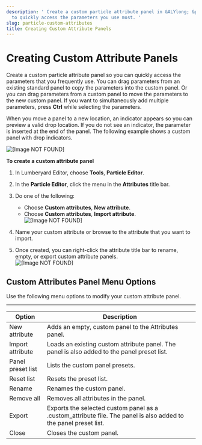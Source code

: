 ```yaml
---
description: ' Create a custom particle attribute panel in &ALYlong; &particle-editor;
  to quickly access the parameters you use most. '
slug: particle-custom-attributes
title: Creating Custom Attribute Panels
---
```

# Creating Custom Attribute Panels<a name="particle-custom-attributes"></a>

Create a custom particle attribute panel so you can quickly access the parameters that you frequently use\. You can drag parameters from an existing standard panel to copy the parameters into the custom panel\. Or you can drag parameters from a custom panel to move the parameters to the new custom panel\. If you want to simultaneously add multiple parameters, press **Ctrl** while selecting the parameters\.

When you move a panel to a new location, an indicator appears so you can preview a valid drop location\. If you do not see an indicator, the parameter is inserted at the end of the panel\. The following example shows a custom panel with drop indicators\. 

![\[Image NOT FOUND\]](/images/userguide/particles/particle-custom-panel-2.png)

**To create a custom attribute panel**

1. In Lumberyard Editor, choose **Tools**, **Particle Editor**\.

1. In the **Particle Editor**, click the menu in the **Attributes** title bar\.

1. Do one of the following:
   + Choose **Custom attributes**, **New attribute**\.
   + Choose **Custom attributes**, **Import attribute**\.  
![\[Image NOT FOUND\]](/images/userguide/particles/particle-custom-panel-3.png)

1. Name your custom attribute or browse to the attribute that you want to import\.

1. Once created, you can right\-click the attribute title bar to rename, empty, or export custom attribute panels\.  
![\[Image NOT FOUND\]](/images/userguide/particles/particle-custom-panel-1.png)

## Custom Attributes Panel Menu Options<a name="particle-custom-attributes-menu"></a>

Use the following menu options to modify your custom attribute panel\.


****  

| Option | Description | 
| --- | --- | 
| New attribute | Adds an empty, custom panel to the Attributes panel\. | 
| Import attribute | Loads an existing custom attribute panel\. The panel is also added to the panel preset list\. | 
| Panel preset list | Lists the custom panel presets\. | 
| Reset list | Resets the preset list\. | 
| Rename | Renames the custom panel\. | 
| Remove all | Removes all attributes in the panel\. | 
| Export | Exports the selected custom panel as a \.custom\_attribute file\. The panel is also added to the panel preset list\. | 
| Close | Closes the custom panel\. | 